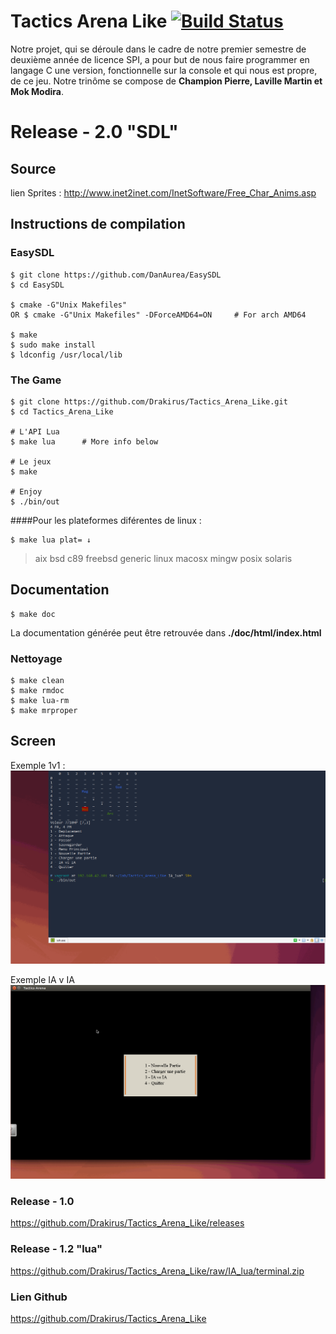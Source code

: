 Tactics Arena Like  [![Build Status](https://travis-ci.org/Drakirus/Tactics_Arena_Like.svg?branch=IA_lua)](https://travis-ci.org/Drakirus/Tactics_Arena_Like/branches)
==

Notre projet, qui se déroule dans le cadre de notre premier semestre de deuxième année de licence SPI, a pour but de nous faire programmer en langage C une version, fonctionnelle sur la console et qui nous est propre, de ce jeu. Notre trinôme se compose de **Champion Pierre, Laville Martin et Mok Modira**.


# Release - 2.0 "SDL"

## Source 
lien Sprites : http://www.inet2inet.com/InetSoftware/Free_Char_Anims.asp

## Instructions de compilation

### EasySDL
```
$ git clone https://github.com/DanAurea/EasySDL
$ cd EasySDL

$ cmake -G"Unix Makefiles"
OR $ cmake -G"Unix Makefiles" -DForceAMD64=ON     # For arch AMD64

$ make
$ sudo make install
$ ldconfig /usr/local/lib
```
### The Game
```
$ git clone https://github.com/Drakirus/Tactics_Arena_Like.git
$ cd Tactics_Arena_Like

# L'API Lua
$ make lua      # More info below

# Le jeux
$ make

# Enjoy
$ ./bin/out
```
####Pour les plateformes diférentes de linux :
```
$ make lua plat= ↓
```
> aix bsd c89 freebsd generic linux macosx mingw posix solaris

## Documentation
```
$ make doc
```
La documentation  générée peut être retrouvée dans **./doc/html/index.html**
### Nettoyage
```
$ make clean
$ make rmdoc
$ make lua-rm
$ make mrproper
```
## Screen

Exemple 1v1 :
![1 v 1](ressources/game_player.gif)

Exemple IA v IA
![IA vs IA](ressources/game_ia.gif)

### Release - 1.0 

https://github.com/Drakirus/Tactics_Arena_Like/releases

### Release - 1.2 "lua"

https://github.com/Drakirus/Tactics_Arena_Like/raw/IA_lua/terminal.zip

### Lien Github


https://github.com/Drakirus/Tactics_Arena_Like
